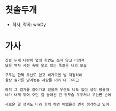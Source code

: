 # 칫솔두개
 * 작사, 작곡: winDy
 
# 가사
```
칫솔 두개 나란히 옆에 한번도 쓰지 않고 버려져
낡은 액자 사진 속에 웃고 있는 똑같은 너의 모습

구두는 한짝 우산도 없고 비가오면 널 걱정하네
항상 뭔가를 남겨놓는 사람들 너와 나 그리고

아직 그 길가를 걸어가고 있을까 우산도 나도 없다 생각 했을때
네가 내게 뛰어 오던 길 돌아선 긴 뒷모습 우두커니 우산만 손에

새로운 일 생겨도 너와 함께 하면 어땠을까 먼저 생각하고 있어

```
